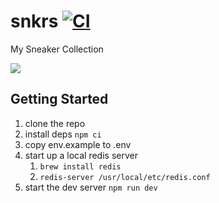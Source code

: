 # snkrs [![CI](https://github.com/mcansh/snkrs/workflows/CI/badge.svg)](https://github.com/mcansh/snkrs/actions?query=workflow%3ACI)

My Sneaker Collection

![](public/screenshot.jpg)

## Getting Started
1. clone the repo
2. install deps `npm ci`
3. copy env.example to .env
4. start up a local redis server
   1. `brew install redis`
   2. `redis-server /usr/local/etc/redis.conf`
5. start the dev server `npm run dev`
